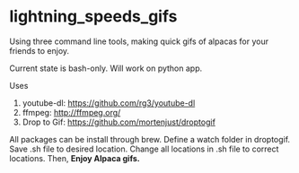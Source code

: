 # lightning_speeds_gifs
Using three command line tools, making quick gifs of alpacas for your friends to enjoy. 

Current state is bash-only. Will work on python app.

Uses 
1) youtube-dl: https://github.com/rg3/youtube-dl
2) ffmpeg: http://ffmpeg.org/
3) Drop to Gif: https://github.com/mortenjust/droptogif

All packages can be install through brew. Define a watch folder in droptogif. Save .sh file to desired location. Change all locations in .sh file to correct locations. Then, **Enjoy Alpaca gifs.**
